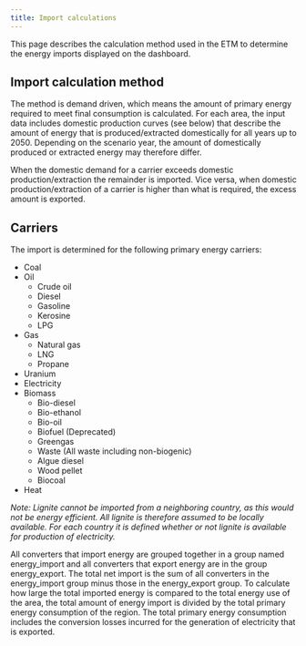 ```yaml
---
title: Import calculations
---
```


This page describes the calculation method used in the ETM to determine the energy imports displayed on the dashboard. 

## Import calculation method
The method is demand driven, which means the amount of primary energy required to meet final consumption is calculated. For each area, the input data includes domestic production curves (see below) that describe the amount of energy that is produced/extracted domestically for all years up to 2050. Depending on the scenario year, the amount of domestically produced or extracted energy may therefore differ.

When the domestic demand for a carrier exceeds domestic production/extraction the remainder is imported. Vice versa, when domestic production/extraction of a carrier is higher than what is required, the excess amount is exported.

## Carriers
The import is determined for the following primary energy carriers:

-   Coal
-   Oil
    -   Crude oil
    -   Diesel
    -   Gasoline
    -   Kerosine
    -   LPG
-   Gas
    -   Natural gas
    -   LNG
    -   Propane
-   Uranium
-   Electricity
-   Biomass
    -   Bio-diesel
    -   Bio-ethanol
    -   Bio-oil
    -   Biofuel (Deprecated)
    -   Greengas
    -   Waste (All waste including non-biogenic)
    -   Algue diesel
    -   Wood pellet
    -   Biocoal
-   Heat

_Note: Lignite cannot be imported from a neighboring country, as this would not be energy efficient. All lignite is therefore assumed to be locally available. For each country it is defined whether or not lignite is available for production of electricity._

All converters that import energy are grouped together in a group named energy_import and all converters that export energy are in the group energy_export. The total net import is the sum of all converters in the energy_import group minus those in the energy_export group. To calculate how large the total imported energy is compared to the total energy use of the area, the total amount of energy import is divided by the total primary energy consumption of the region. The total primary energy consumption includes the conversion losses incurred for the generation of electricity that is exported.
